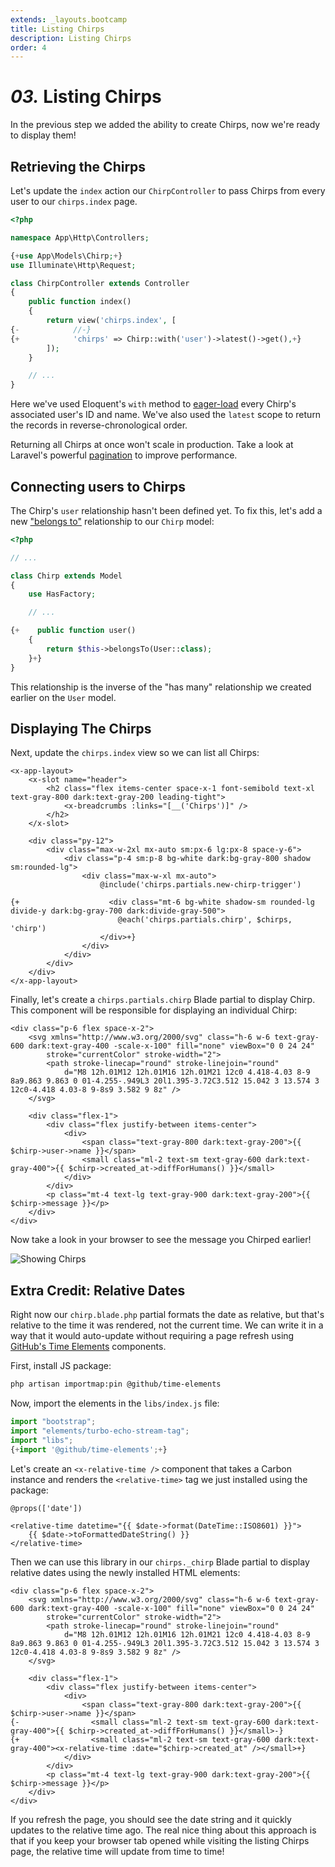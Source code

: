 ```yaml
---
extends: _layouts.bootcamp
title: Listing Chirps
description: Listing Chirps
order: 4
---
```


# *03.* Listing Chirps

In the previous step we added the ability to create Chirps, now we're ready to display them!

## Retrieving the Chirps

Let's update the `index` action our `ChirpController` to pass Chirps from every user to our `chirps.index` page.

<x-fenced-code file="app/Http/Controllers/ChirpController.php">

```php
<?php

namespace App\Http\Controllers;

{+use App\Models\Chirp;+}
use Illuminate\Http\Request;

class ChirpController extends Controller
{
    public function index()
    {
        return view('chirps.index', [
{-            //-}
{+            'chirps' => Chirp::with('user')->latest()->get(),+}
        ]);
    }

    // ...
}
```

</x-fenced-code>

Here we've used Eloquent's `with` method to [eager-load](https://laravel.com/docs/eloquent-relationships#eager-loading) every Chirp's associated user's ID and name. We've also used the `latest` scope to return the records in reverse-chronological order.

Returning all Chirps at once won't scale in production. Take a look at Laravel's powerful [pagination](https://laravel.com/docs/pagination) to improve performance.

## Connecting users to Chirps

The Chirp's `user` relationship hasn't been defined yet. To fix this, let's add a new ["belongs to"](https://laravel.com/docs/eloquent-relationships#one-to-many-inverse) relationship to our `Chirp` model:

<x-fenced-code file="app/Models/Chirp.php">

```php
<?php

// ...

class Chirp extends Model
{
    use HasFactory;

    // ...

{+    public function user()
    {
        return $this->belongsTo(User::class);
    }+}
}
```

</x-fenced-code>

This relationship is the inverse of the "has many" relationship we created earlier on the `User` model.

## Displaying The Chirps

Next, update the `chirps.index` view so we can list all Chirps:

<x-fenced-code file="resources/views/chirps/index.blade.php">

```blade
<x-app-layout>
    <x-slot name="header">
        <h2 class="flex items-center space-x-1 font-semibold text-xl text-gray-800 dark:text-gray-200 leading-tight">
            <x-breadcrumbs :links="[__('Chirps')]" />
        </h2>
    </x-slot>

    <div class="py-12">
        <div class="max-w-2xl mx-auto sm:px-6 lg:px-8 space-y-6">
            <div class="p-4 sm:p-8 bg-white dark:bg-gray-800 shadow sm:rounded-lg">
                <div class="max-w-xl mx-auto">
                    @include('chirps.partials.new-chirp-trigger')

{+                    <div class="mt-6 bg-white shadow-sm rounded-lg divide-y dark:bg-gray-700 dark:divide-gray-500">
                        @each('chirps.partials.chirp', $chirps, 'chirp')
                    </div>+}
                </div>
            </div>
        </div>
    </div>
</x-app-layout>
```

</x-fenced-code>

Finally, let's create a `chirps.partials.chirp` Blade partial to display Chirp. This component will be responsible for displaying an individual Chirp:

<x-fenced-code file="resources/views/chirps/partials/chirp.blade.php" copy>

```blade
<div class="p-6 flex space-x-2">
    <svg xmlns="http://www.w3.org/2000/svg" class="h-6 w-6 text-gray-600 dark:text-gray-400 -scale-x-100" fill="none" viewBox="0 0 24 24"
        stroke="currentColor" stroke-width="2">
        <path stroke-linecap="round" stroke-linejoin="round"
            d="M8 12h.01M12 12h.01M16 12h.01M21 12c0 4.418-4.03 8-9 8a9.863 9.863 0 01-4.255-.949L3 20l1.395-3.72C3.512 15.042 3 13.574 3 12c0-4.418 4.03-8 9-8s9 3.582 9 8z" />
    </svg>

    <div class="flex-1">
        <div class="flex justify-between items-center">
            <div>
                <span class="text-gray-800 dark:text-gray-200">{{ $chirp->user->name }}</span>
                <small class="ml-2 text-sm text-gray-600 dark:text-gray-400">{{ $chirp->created_at->diffForHumans() }}</small>
            </div>
        </div>
        <p class="mt-4 text-lg text-gray-900 dark:text-gray-200">{{ $chirp->message }}</p>
    </div>
</div>
```

</x-fenced-code>

Now take a look in your browser to see the message you Chirped earlier!

![Showing Chirps](/assets/images/bootcamp/showing-chirps.png)

## Extra Credit: Relative Dates

Right now our `chirp.blade.php` partial formats the date as relative, but that's relative to the time it was rendered, not the current time. We can write it in a way that it would auto-update without requiring a page refresh using [GitHub's Time Elements](https://github.com/github/time-elements) components.

First, install JS package:
```bash
php artisan importmap:pin @github/time-elements
```
Now, import the elements in the `libs/index.js` file:

<x-fenced-code file="resources/js/libs/index.js">

```js
import "bootstrap";
import "elements/turbo-echo-stream-tag";
import "libs";
{+import '@github/time-elements';+}
```

</x-fenced-code>

Let's create an `<x-relative-time />` component that takes a Carbon instance and renders the `<relative-time>` tag we just installed using the package:

<x-fenced-code file="resources/views/components/relative-time.blade.php" copy>

```blade
@props(['date'])

<relative-time datetime="{{ $date->format(DateTime::ISO8601) }}">
    {{ $date->toFormattedDateString() }}
</relative-time>
```

</x-fenced-code>

Then we can use this library in our `chirps._chirp` Blade partial to display relative dates using the newly installed HTML elements:

<x-fenced-code file="resources/views/chirps/partials/chirp.blade.php">

```blade
<div class="p-6 flex space-x-2">
    <svg xmlns="http://www.w3.org/2000/svg" class="h-6 w-6 text-gray-600 dark:text-gray-400 -scale-x-100" fill="none" viewBox="0 0 24 24"
        stroke="currentColor" stroke-width="2">
        <path stroke-linecap="round" stroke-linejoin="round"
            d="M8 12h.01M12 12h.01M16 12h.01M21 12c0 4.418-4.03 8-9 8a9.863 9.863 0 01-4.255-.949L3 20l1.395-3.72C3.512 15.042 3 13.574 3 12c0-4.418 4.03-8 9-8s9 3.582 9 8z" />
    </svg>

    <div class="flex-1">
        <div class="flex justify-between items-center">
            <div>
                <span class="text-gray-800 dark:text-gray-200">{{ $chirp->user->name }}</span>
{-                <small class="ml-2 text-sm text-gray-600 dark:text-gray-400">{{ $chirp->created_at->diffForHumans() }}</small>-}
{+                <small class="ml-2 text-sm text-gray-600 dark:text-gray-400"><x-relative-time :date="$chirp->created_at" /></small>+}
            </div>
        </div>
        <p class="mt-4 text-lg text-gray-900 dark:text-gray-200">{{ $chirp->message }}</p>
    </div>
</div>
```

</x-fenced-code>

If you refresh the page, you should see the date string and it quickly updates to the relative time ago. The real nice thing about this approach is that if you keep your browser tab opened while visiting the listing Chirps page, the relative time will update from time to time!
